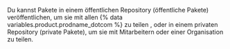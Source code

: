 Du kannst Pakete in einem öffentlichen Repository (öffentliche Pakete) veröffentlichen, um sie mit allen {% data variables.product.prodname_dotcom %} zu teilen , oder in einem privaten Repository (private Pakete), um sie mit Mitarbeitern oder einer Organisation zu teilen.
